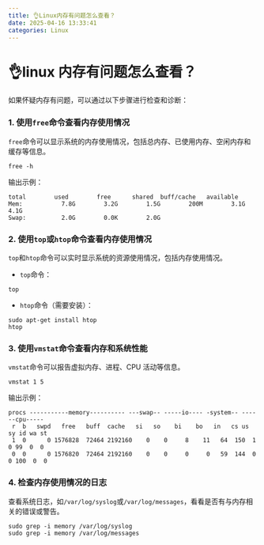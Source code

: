 ```yaml
---
title: 👌Linux内存有问题怎么查看？
date: 2025-04-16 13:33:41
categories: Linux
---
```


# 👌linux 内存有问题怎么查看？

如果怀疑内存有问题，可以通过以下步骤进行检查和诊断：

### 1. 使用`free`命令查看内存使用情况
`free`命令可以显示系统的内存使用情况，包括总内存、已使用内存、空闲内存和缓存等信息。

```plain
free -h
```

输出示例：

```plain
total        used        free      shared  buff/cache   available
Mem:           7.8G        3.2G        1.5G        200M        3.1G        4.1G
Swap:          2.0G        0.0K        2.0G
```

### 2. 使用`top`或`htop`命令查看内存使用情况
`top`和`htop`命令可以实时显示系统的资源使用情况，包括内存使用情况。

+ `top`命令：

```plain
top
```

+ `htop`命令（需要安装）：

```plain
sudo apt-get install htop
htop
```

### 3. 使用`vmstat`命令查看内存和系统性能
`vmstat`命令可以报告虚拟内存、进程、CPU 活动等信息。

```plain
vmstat 1 5
```

输出示例：

```plain
procs -----------memory---------- ---swap-- -----io---- -system-- ------cpu-----
 r  b   swpd   free   buff  cache   si   so    bi    bo   in   cs us sy id wa st
 1  0      0 1576828  72464 2192160    0    0     8    11   64  150  1  0 99  0  0
 0  0      0 1576820  72464 2192160    0    0     0     0   59  144  0  0 100  0  0
```

### 4. 检查内存使用情况的日志
查看系统日志，如`/var/log/syslog`或`/var/log/messages`，看看是否有与内存相关的错误或警告。

```plain
sudo grep -i memory /var/log/syslog
sudo grep -i memory /var/log/messages
```